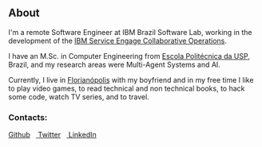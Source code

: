 ## About

I'm a remote Software Engineer at IBM Brazil Software Lab, working in the development of the [IBM Service Engage Collaborative Operations](https://www.ibmserviceengage.com/collaborative-ops/learn).

I have an M.Sc. in Computer Engineering from [Escola Politécnica da USP](http://www.poli.usp.br/), Brazil, and my research areas were Multi-Agent Systems and AI.

Currently, I live in [Florianópolis](http://en.wikipedia.org/wiki/Florian%C3%B3polis) with my boyfriend and in my free time I like to play video games, to read technical and non technical books, to hack some code, watch TV series, and to travel.



### Contacts:
<a href="https://github.com/marianafranco" class="social"><i class="icon icon-github"></i> Github</a>&nbsp;&nbsp;&nbsp;<a href="https://twitter.com/marianafranco" class="social"><i class="icon icon-twitter"></i> Twitter</a>&nbsp;&nbsp;&nbsp;<a href="http://www.linkedin.com/pub/mariana-ramos-franco/17/5a4/271" class="social"><i class="icon icon-linkedin"></i> LinkedIn</a>
